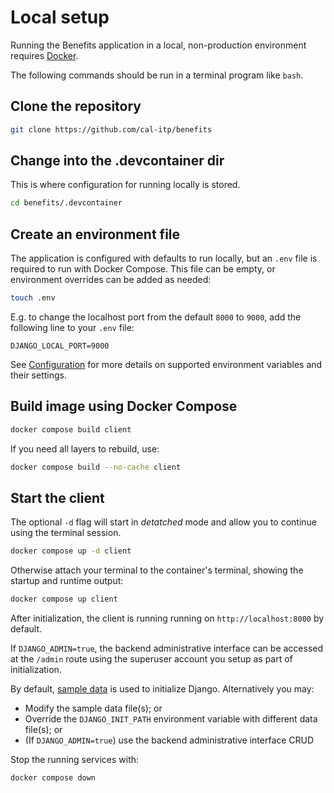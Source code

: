 # Local setup

Running the Benefits application in a local, non-production environment requires [Docker][docker].

The following commands should be run in a terminal program like `bash`.

## Clone the repository

```bash
git clone https://github.com/cal-itp/benefits
```

## Change into the .devcontainer dir

This is where configuration for running locally is stored.

```bash
cd benefits/.devcontainer
```

## Create an environment file

The application is configured with defaults to run locally, but an `.env` file is required to run with Docker Compose. This file can be empty, or environment overrides can be added as needed:

```bash
touch .env
```

E.g. to change the localhost port from the default `8000` to `9000`, add the following line to your `.env` file:

```env
DJANGO_LOCAL_PORT=9000
```

See [Configuration](../configuration) for more details on supported environment variables and their settings.

## Build image using Docker Compose

```bash
docker compose build client
```

If you need all layers to rebuild, use:

```bash
docker compose build --no-cache client
```

## Start the client

The optional `-d` flag will start in _detatched_ mode and allow you to continue using the terminal session.

```bash
docker compose up -d client
```

Otherwise attach your terminal to the container's terminal, showing the startup and runtime output:

```bash
docker compose up client
```

After initialization, the client is running running on `http://localhost:8000` by default.

If `DJANGO_ADMIN=true`, the backend administrative interface can be accessed at the `/admin` route using the superuser account
you setup as part of initialization.

By default, [sample data][sample-data] is used to initialize Django. Alternatively you may:

* Modify the sample data file(s); or
* Override the `DJANGO_INIT_PATH` environment variable with different data file(s); or
* (If `DJANGO_ADMIN=true`) use the backend administrative interface CRUD

Stop the running services with:

```bash
docker compose down
```

[docker]: https://www.docker.com/products/docker-desktop
[sample-data]: https://github.com/cal-itp/benefits/tree/dev/fixtures
